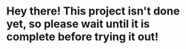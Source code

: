 # Hey there! This project isn't done yet, so please wait until it is complete before trying it out!
